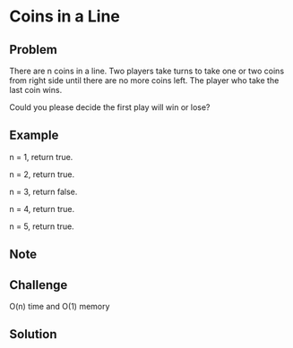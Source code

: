 Coins in a Line
===



Problem
-------

There are n coins in a line. Two players take turns to take one or two coins from right side until there are no more coins left. The player who take the last coin wins.

Could you please decide the first play will win or lose?

Example
-------

n = 1, return true.

n = 2, return true.

n = 3, return false.

n = 4, return true.

n = 5, return true.

Note
---------

Challenge
---------

O(n) time and O(1) memory

Solution
--------

